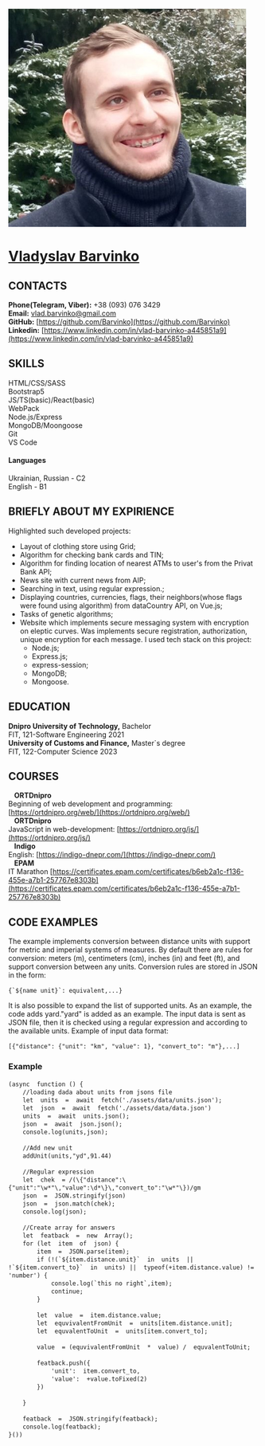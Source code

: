 ![](https://github.com/Barvinko/rsschool-cv/blob/gh-pages/assets/img/Vlad.jpg)
# [Vladyslav Barvinko](https://barvinko.github.io/)
## CONTACTS
**Phone(Telegram, Viber):** +38 (093) 076 3429<br> 
**Email:** vlad.barvinko@gmail.com<br>
**GitHub:** [https://github.com/Barvinko](https://github.com/Barvinko)<br>
**Linkedin:** [https://www.linkedin.com/in/vlad-barvinko-a445851a9](https://www.linkedin.com/in/vlad-barvinko-a445851a9)
## SKILLS
HTML/CSS/SASS<br>
Bootstrap5<br>
JS/TS(basic)/React(basic)<br>
WebPack<br>
Node.js/Express<br>
MongoDB/Moongoose<br>
Git<br>
VS Code<br>
#### Languages
Ukrainian, Russian - С2<br>
English - B1
## BRIEFLY ABOUT MY EXPIRIENCE
Highlighted such developed projects:
-   Layout of clothing store using Grid;
-   Algorithm for checking bank cards and TIN;
-   Algorithm for finding location of nearest ATMs to user's from the Privat Bank API;
-   News site with current news from AIP;
-   Searching in text, using regular expression.;
-   Displaying countries, currencies, flags, their neighbors(whose flags were found using algorithm) from dataCountry API, on Vue.js;
-   Tasks of genetic algorithms;
-   Website which implements secure messaging system with encryption on eleptic curves. Was implements secure registration, authorization, unique encryption for each message. I used tech stack on this project:
    -   Node.js;
    -   Express.js;
    -   express-session;
    -   MongoDB;
    -   Mongoose.<br>

## EDUCATION
**Dnipro University of Technology,** Bachelor<br>
FIT, 121-Software Engineering 2021<br>
**University of Customs and Finance,** Master`s degree<br>
FIT, 122-Computer Science 2023
## COURSES
&nbsp;&nbsp;&nbsp;**ORTDnipro**<br>
Beginning of web development and programming: [https://ortdnipro.org/web/](https://ortdnipro.org/web/)<br>
&nbsp;&nbsp;&nbsp;**ORTDnipro**<br>
JavaScript in web-development: [https://ortdnipro.org/js/](https://ortdnipro.org/js/)<br>
&nbsp;&nbsp;&nbsp;**Indigo**<br>
English: [https://indigo-dnepr.com/](https://indigo-dnepr.com/)<br>
&nbsp;&nbsp;&nbsp;**EPAM**<br>
IT Marathon [https://certificates.epam.com/certificates/b6eb2a1c-f136-455e-a7b1-257767e8303b](https://certificates.epam.com/certificates/b6eb2a1c-f136-455e-a7b1-257767e8303b)
## CODE EXAMPLES
The example implements conversion between distance units with support for metric and imperial systems of measures. By default there are rules for conversion: meters (m), centimeters (cm), inches (in) and feet (ft), and support conversion between any units. Conversion rules are stored in JSON in the form:
```
{`${name unit}`: equivalent,...}
```
It is also possible to expand the list of supported units. As an example, the code adds yard."yard" is added as an example. The input data is sent as JSON file, then it is checked using a regular expression and according to the available units. Example of input data format:
```
[{"distance": {"unit": "km", "value": 1}, "convert_to": "m"},...]
```
### Example
```
(async  function () {
	//loading dada about units from jsons file
	let  units  =  await  fetch('./assets/data/units.json');
	let  json  =  await  fetch('./assets/data/data.json')
	units  =  await  units.json();
	json  =  await  json.json();
	console.log(units,json);

	//Add new unit
	addUnit(units,"yd",91.44)

	//Regular expression
	let  chek  = /(\{"distance":\{"unit":"\w*"\,"value":\d*\}\,"convert_to":"\w*"\})/gm
	json  =  JSON.stringify(json)
	json  =  json.match(chek);
	console.log(json);

	//Create array for answers
	let  featback  =  new  Array();
	for (let  item  of  json) {
		item  =  JSON.parse(item);
		if (!(`${item.distance.unit}`  in  units  ||  !`${item.convert_to}`  in  units) ||  typeof(+item.distance.value) !=  'number') {
			console.log(`this no right`,item);
			continue;
		}

		let  value  =  item.distance.value;
		let  equvivalentFromUnit  =  units[item.distance.unit];
		let  equvalentToUnit  =  units[item.convert_to];

		value  = (equvivalentFromUnit  *  value) /  equvalentToUnit;

		featback.push({
			'unit':  item.convert_to,
			'value':  +value.toFixed(2)
		})

	}

	featback  =  JSON.stringify(featback);
	console.log(featback);
}())
```